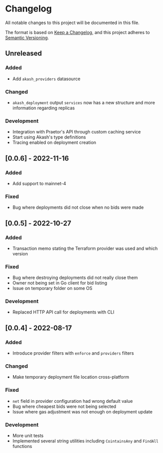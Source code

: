 # Changelog
All notable changes to this project will be documented in this file.

The format is based on [Keep a Changelog](https://keepachangelog.com/en/1.0.0/),
and this project adheres to [Semantic Versioning](https://semver.org/spec/v2.0.0.html).

## Unreleased
### Added
- Add `akash_providers` datasource
### Changed
- `akash_deployment` output `services` now has a new structure and more information regarding replicas
### Development
- Integration with Praetor's API through custom caching service
- Start using Akash's type definitions
- Tracing enabled on deployment creation

## [0.0.6] - 2022-11-16
### Added
- Add support to mainnet-4
### Fixed
- Bug where deployments did not close when no bids were made

## [0.0.5] - 2022-10-27
### Added
- Transaction memo stating the Terraform provider was used and which version
### Fixed
- Bug where destroying deployments did not really close them
- Owner not being set in Go client for bid listing
- Issue on temporary folder on some OS
### Development
- Replaced HTTP API call for deployments with CLI

## [0.0.4] - 2022-08-17
### Added
- Introduce provider filters with `enforce` and `providers` filters
### Changed
- Make temporary deployment file location cross-platform
### Fixed
- `net` field in provider configuration had wrong default value
- Bug where cheapest bids were not being selected
- Issue where gas adjustment was not enough on deployment update
### Development
- More unit tests
- Implemented several string utilities including `CointainsAny` and `FindAll` functions
